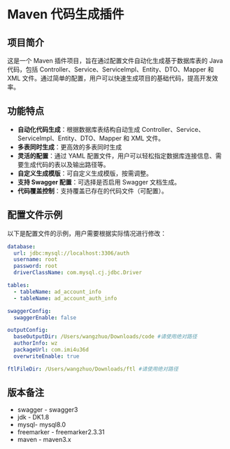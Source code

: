 # Maven 代码生成插件

## 项目简介
这是一个 Maven 插件项目，旨在通过配置文件自动化生成基于数据库表的 Java 代码，包括 Controller、Service、ServiceImpl、Entity、DTO、Mapper 和 XML 文件。通过简单的配置，用户可以快速生成项目的基础代码，提高开发效率。

## 功能特点
- **自动化代码生成**：根据数据库表结构自动生成 Controller、Service、ServiceImpl、Entity、DTO、Mapper 和 XML 文件。
- **多表同时生成**：更高效的多表同时生成
- **灵活的配置**：通过 YAML 配置文件，用户可以轻松指定数据库连接信息、需要生成代码的表以及输出路径等。
- **自定义生成模版**：可自定义生成模版，按需调整。
- **支持 Swagger 配置**：可选择是否启用 Swagger 文档生成。
- **代码覆盖控制**：支持覆盖已存在的代码文件（可配置）。


## 配置文件示例
以下是配置文件的示例，用户需要根据实际情况进行修改：

```yaml
database:
  url: jdbc:mysql://localhost:3306/auth
  username: root
  password: root
  driverClassName: com.mysql.cj.jdbc.Driver

tables:
  - tableName: ad_account_info
  - tableName: ad_account_auth_info

swaggerConfig:
  swaggerEnable: false

outputConfig:
  baseOutputDir: /Users/wangzhuo/Downloads/code #请使用绝对路径
  authorInfo: wz
  packageUrl: com.imi4u36d
  overwriteEnable: true

ftlFileDir: /Users/wangzhuo/Downloads/ftl #请使用绝对路径
```

## 版本备注
- swagger - swagger3
- jdk - DK1.8
- mysql- mysql8.0
- freemarker - freemarker2.3.31
- maven - maven3.x
